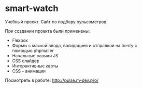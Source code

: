 # smart-watch
Учебный проект. Сайт по подбору пульсометров.

При создании проекта были применены:

- Flexbox
- Формы с маской ввода, валидацией и отправкой на почту с помощью phpmailer
- Начальные навыки JS
- CSS слайдер
- Интерактивные карты
- CSS - анимации

Посмотреть в работе: http://pulse.m-dev.pro/
